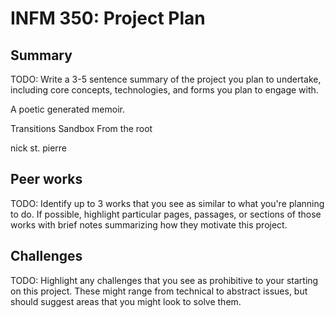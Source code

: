 # INFM 350: Project Plan

## Summary

TODO: Write a 3-5 sentence summary of the project you plan to undertake, including core concepts,
technologies, and forms you plan to engage with.

A poetic generated memoir.

Transitions
Sandbox 
From the root

nick st. pierre

## Peer works

TODO: Identify up to 3 works that you see as similar to what you're planning to do. If possible,
highlight particular pages, passages, or sections of those works with brief notes summarizing how
they motivate this project.

## Challenges

TODO: Highlight any challenges that you see as prohibitive to your starting on this project. These
might range from technical to abstract issues, but should suggest areas that you might look to solve
them.
